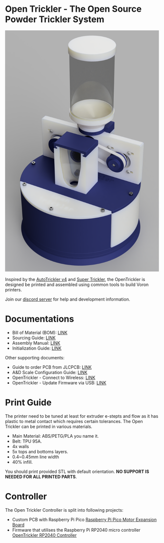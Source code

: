 # Open Trickler - The Open Source Powder Trickler System

![render](Resources/render.PNG)

Inspired by the [AutoTrickler v4](https://autotrickler.com/pages/autotrickler-v4) and [Super Trickler](https://supertrickler.com.au/), the OpenTrickler is designed be printed and assembled using common tools to build Voron printers.

Join our [discord server](https://discord.gg/ZhdThA2vrW) for help and development information. 

# Documentations

* Bill of Material (BOM): [LINK](Manual/assembly.md#bom)
* Sourcing Guide: [LINK](Manual/sourcing_guide.md)
* Assembly Manual: [LINK](Manual/assembly.md)
* Initialization Guide: [LINK](Manual/initialization_guide.md)

Other supporting documents:

* Guide to order PCB from JLCPCB: [LINK](https://github.com/eamars/RaspberryPi-Pico-Motor-Expansion-Board/blob/main/production/README.md)
* A&D Scale Configuration Guide: [LINK](https://github.com/eamars/OpenTrickler-RP2040-Controller/blob/main/manuals/OpenTrickler%20manual%20for%20ADFX%20scale.pdf)
* OpenTrickler - Connect to Wireless: [LINK](https://github.com/eamars/OpenTrickler-RP2040-Controller/blob/main/manuals/connect_to_wireless.md)
* OpenTrickler - Update Firmware via USB: [LINK](https://github.com/eamars/OpenTrickler-RP2040-Controller/blob/main/manuals/firmware_update_via_usb.md)

# Print Guide

The printer need to be tuned at least for extruder e-stepts and flow as it has plastic to metal contact which requires certain tolerances. The Open Trickler can be printed in various materials.

* Main Material: ABS/PETG/PLA you name it.
* Belt: TPU 95A.
* 4x walls
* 5x tops and bottoms layers.
* 0.4~0.45mm line width
* 40% infill.

You should print provided STL with default orientation. **NO SUPPORT IS NEEDED FOR ALL PRINTED PARTS**.

# Controller

The Open Trickler Controller is split into following projects: 

* Custom PCB with Raspberry Pi Pico [Raspberry Pi Pico Motor Expansion Board](https://github.com/eamars/RaspberryPi-Pico-Motor-Expansion-Board)
* Firmware that utilises the Raspberry Pi RP2040 micro controller [OpenTrickler RP2040 Controller](https://github.com/eamars/OpenTrickler-RP2040-Controller)
